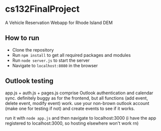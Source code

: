 # cs132FinalProject
A Vehicle Reservation Webapp for Rhode Island DEM

<!-- ## Link to Actual Site:
https://jimmy-niu.github.io/cs132FinalProject/public/index.html -->

## How to run
- Clone the repository
- Run `npm install` to get all required packages and modules
- Run `node server.js` to start the server
- Navigate to `localhost:8080` in the browser

## Outlook testing
app.js + auth.js + pages.js comprise Outlook authentication and calendar sync. definitely buggy as for the frontend, but all functions (add event, delete event, modify event) work. use your non-brown outlook account (make one for testing if not) and create events to see if it works. 

run it with `node app.js` and then navigate to localhost:3000 (i have the app registered to localhost:3000, so hosting elsewhere won't work rn)
